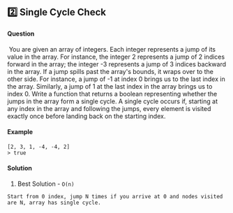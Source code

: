 ## :two: Single Cycle Check

#### Question

​
You are given an array of integers. Each integer represents a jump of its value in the array. For instance, the integer 2 represents a jump of 2 indices forward in the array; the integer -3 represents a jump of 3 indices backward in the array. If a jump spills past the array's bounds, it wraps over to the other side. For instance, a jump of -1 at index 0 brings us to the last index in the array. Similarly, a jump of 1 at the last index in the array brings us to index 0. Write a function that returns a boolean representing whether the jumps in the array form a single cycle. A single cycle occurs if, starting at any index in the array and following the jumps, every element is visited exactly once before landing back on the starting index.

#### Example

```
[2, 3, 1, -4, -4, 2]
> true
```

#### Solution

1. Best Solution - `O(n)`

```
Start from 0 index, jump N times if you arrive at 0 and nodes visited are N, array has single cycle.
```
